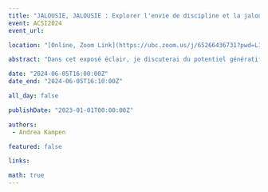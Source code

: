 ```yaml
---
title: "JALOUSIE, JALOUSIE : Explorer l'envie de discipline et la jalousie de méthode dans le développement de sujets de recherche en sciences de l'information"
event: ACSI2024
event_url: 

location: "[Online, Zoom Link](https://ubc.zoom.us/j/65266436731?pwd=L1dJRGwrYjNueldyUkFwZXZvc2dpUT09)"

abstract: "Dans cet exposé éclair, je discuterai du potentiel génératif et obstructif de l’envie disciplinaire et de la jalousie méthodologique dans le développement de sujets de recherche en sciences de l’information (SI). En m’appuyant sur l’approche « how we done it good » (Clarke, 2018), je décris comment l’envie et la jalousie ont façonné le développement de mon sujet de recherche doctorale : le partage d’informations entre artistes-chercheurs."

date: "2024-06-05T16:00:00Z"
date_end: "2024-06-05T16:10:00Z"

all_day: false

publishDate: "2023-01-01T00:00:00Z"

authors:
 - Andrea Kampen

featured: false

links:

math: true
---
```



